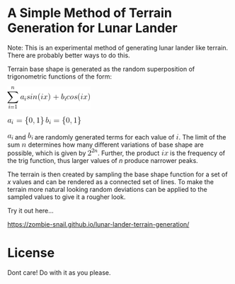 # A Simple Method of Terrain Generation for Lunar Lander

Note: This is an experimental method of generating lunar lander like terrain. There are probably better ways to do this. 

Terrain base shape is generated as the random superposition of trigonometric functions of the form:

![](figures/trig-sum.gif)

![](figures/a-b-set.gif)

 ![a_{i}](figures/ai.gif) and ![b_{i}](figures/bi.gif) are randomly generated terms for each value of ![i](figures/i.gif). The limit of the sum ![n](figures/n.gif) determines how many different variations of base shape are possible, which is given by ![2^2n](figures/2-2n.gif). Further, the product ![ix](figures/ix.gif) is the frequency of the trig function, thus larger values of $n$ produce narrower peaks.

 The terrain is then created by sampling the base shape function for a set of $x$ values and can be rendered as a connected set of lines. To make the terrain more natural looking random deviations can be applied to the sampled values to give it a rougher look.

 Try it out here...

 https://zombie-snail.github.io/lunar-lander-terrain-generation/

 # License

 Dont care! Do with it as you please.

